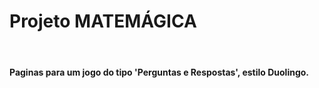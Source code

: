 <h1> Projeto MATEMÁGICA </h1> <br/>
<h4> Paginas para um jogo do tipo 'Perguntas e Respostas', estilo Duolingo.</h4>
